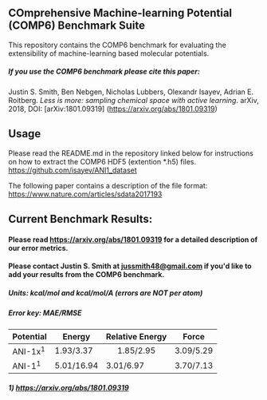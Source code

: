 ## COmprehensive Machine-learning Potential (COMP6) Benchmark Suite
This repository contains the COMP6 benchmark for evaluating the extensibility of machine-learning based molecular potentials.

##### If you use the COMP6 benchmark please cite this paper: 

Justin S. Smith, Ben Nebgen, Nicholas Lubbers, Olexandr Isayev, Adrian E. Roitberg. *Less is more: sampling chemical space with active learning*. arXiv, 2018, DOI: [arXiv:1801.09319] (https://arxiv.org/abs/1801.09319)

## Usage
Please read the README.md in the repository linked below for instructions on how to extract the COMP6 HDF5 (extention \*.h5) files. 
https://github.com/isayev/ANI1_dataset

The following paper contains a description of the file format:
https://www.nature.com/articles/sdata2017193

## Current Benchmark Results:
#### Please read https://arxiv.org/abs/1801.09319 for a detailed description of our error metrics.
#### Please contact Justin S. Smith at jussmith48@gmail.com if you'd like to add your results from the COMP6 benchmark.
##### Units: kcal/mol and kcal/mol/A (errors are NOT per atom)
##### Error key: MAE/RMSE
|   Potential        |     Energy    |   Relative Energy  |     Force     |
| ------------------ | ------------- | ------------------ | ------------- |
| ANI-1x<sup>1</sup> |  1.93/3.37    | <center>1.85/2.95</center>      |   3.09/5.29   |
| ANI-1<sup>1</sup>  |  5.01/16.94   |     3.01/6.97      |   3.70/7.13   |

##### 1) https://arxiv.org/abs/1801.09319
